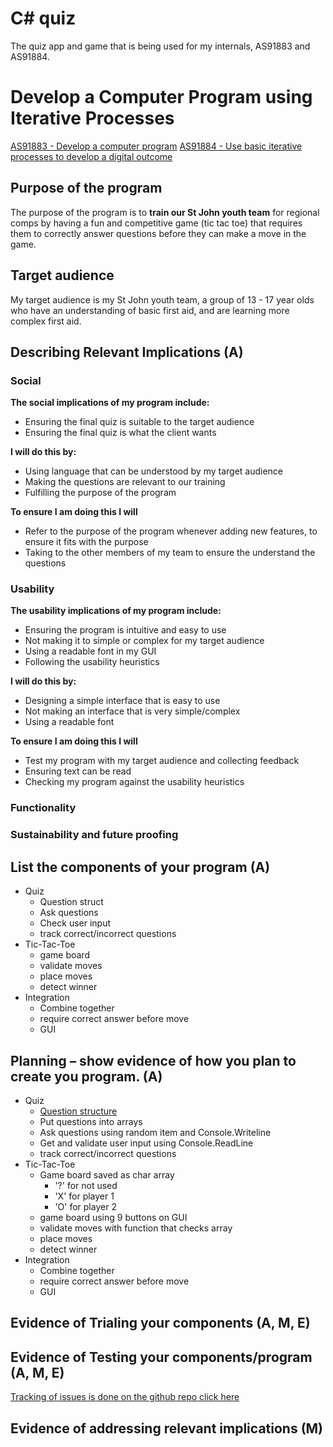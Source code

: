 # C# quiz
The quiz app and game that is being used for my internals, AS91883 and AS91884.


# Develop a Computer Program using Iterative Processes
[AS91883 - Develop a computer program](https://www.nzqa.govt.nz/nqfdocs/ncea-resource/achievements/2019/as91883.pdf)
[AS91884 - Use basic iterative processes to develop a digital outcome](https://www.nzqa.govt.nz/nqfdocs/ncea-resource/achievements/2019/as91884.pdf)

## Purpose of the program
The purpose of the program is to **train our St John youth team** for regional comps by having a fun and competitive game (tic tac toe) that requires them to correctly answer questions before they can make a move in the game.

## Target audience
My target audience is my St John youth team, a group of 13 - 17 year olds who have an understanding of basic first aid, and are learning more complex first aid.

## Describing Relevant Implications (A)

### Social
**The social implications of my program include:**
* Ensuring the final quiz is suitable to the target audience
* Ensuring the final quiz is what the client wants

**I will do this by:**
* Using language that can be understood by my target audience
* Making the questions are relevant to our training
* Fulfilling the purpose of the program

**To ensure I am doing this I will**
* Refer to the purpose of the program whenever adding new features, to ensure it fits with the purpose
* Taking to the other members of my team to ensure the understand the questions

### Usability
**The usability implications of my program include:**
* Ensuring the program is intuitive and easy to use
* Not making it to simple or complex for my target audience
* Using a readable font in my GUI
* Following the usability heuristics

**I will do this by:**
* Designing a simple interface that is easy to use
* Not making an interface that is very simple/complex
* Using a readable font

**To ensure I am doing this I will**
* Test my program with my target audience and collecting feedback
* Ensuring text can be read
* Checking my program against the usability heuristics

### Functionality


### Sustainability and future proofing 


## List the components of your program (A)
* Quiz
    * Question struct
	* Ask questions
	* Check user input
	* track correct/incorrect questions
* Tic-Tac-Toe
	* game board
	* validate moves
	* place moves
	* detect winner
* Integration
	* Combine together
	* require correct answer before move
	* GUI
## Planning – show evidence of how you plan to create you program. (A)
* Quiz
    * [Question structure](https://www.w3schools.com/cs/cs_constructors.php)
	* Put questions into arrays
	* Ask questions using random item and Console.Writeline
	* Get and validate user input using Console.ReadLine
	* track correct/incorrect questions
* Tic-Tac-Toe
	* Game board saved as char array
		* '?' for not used
		* 'X' for player 1
		* 'O' for player 2
	* game board using 9 buttons on GUI
	* validate moves with function that checks array
	* place moves
	* detect winner
* Integration
	* Combine together
	* require correct answer before move
	* GUI

## Evidence of Trialing your components (A, M, E)

## Evidence of Testing your components/program (A, M, E)
[Tracking of issues is done on the github repo click here](https://github.com/mmoomocow/csharp-quiz/issues?q=is%3Aissue)
## Evidence of addressing relevant implications (M)

